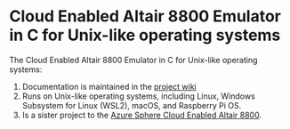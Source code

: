 # Cloud Enabled Altair 8800 Emulator in C for Unix-like operating systems

The Cloud Enabled Altair 8800 Emulator in C for Unix-like operating systems:

1. Documentation is maintained in the [project wiki](https://github.com/gloveboxes/Altair8800Linux/wiki)
1. Runs on Unix-like operating systems, including Linux, Windows Subsystem for Linux (WSL2), macOS, and Raspberry Pi OS.
1. Is a sister project to the [Azure Sphere Cloud Enabled Altair 8800](https://github.com/AzureSphereCloudEnabledAltair8800).
